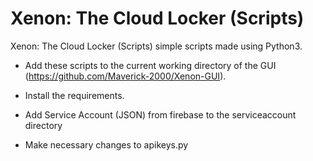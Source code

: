 <h1>Xenon: The Cloud Locker (Scripts)</h1>
 
 Xenon: The Cloud Locker (Scripts) simple scripts made using Python3.

* Add these scripts to the current working directory of the GUI (https://github.com/Maverick-2000/Xenon-GUI).

* Install the requirements.

* Add Service Account (JSON) from firebase to the serviceaccount directory

* Make necessary changes to apikeys.py

